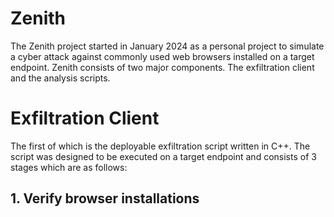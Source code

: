 # Zenith
The Zenith project started in January 2024 as a personal project to simulate a cyber attack against commonly used web browsers installed on a target endpoint. Zenith consists of two major components. The exfiltration client and the analysis scripts.

# Exfiltration Client
The first of which is the deployable exfiltration script written in C++. The script was designed to be executed on a target endpoint and consists of 3 stages which are as follows: 
## 1. Verify browser installations

